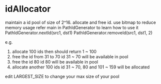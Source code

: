 # idAllocator
maintain a id pool of size of 2^16. allocate and free id. use bitmap to reduce memory usage
refer main in PathIdGenerator to learn how to use it
PathIdGenerator.nextId(src1, dst1)
PathIdGenerator.removeId(src1, dst1, 2)

e.g. 
1. allocate 100 ids
then should return 1 ~ 100
2. free the id from 31 to 70
id 31 ~ 70 will be available in pool
3. free the id 80
id 80 will be available in pool
4. allocate another 100 ids
id 31 ~ 70, 80 and 101 ~ 159 will be allocated

edit LARGEST_SIZE to change your max size of your pool
